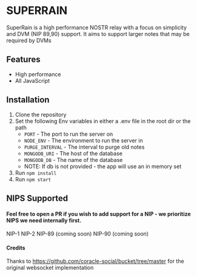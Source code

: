##
SUPERRAIN
=========
SuperRain is a high performance NOSTR relay with a focus on simplicity and DVM (NIP 89,90) support. It aims to support larger notes that may be required by DVMs

## Features
- High performance
- All JavaScript

## Installation
1. Clone the repository
2. Set the following Env variables in either a .env file in the root dir or the path
    * `PORT` - The port to run the server on
    * `NODE_ENV` - The environment to run the server in
    * `PURGE_INTERVAL` - The interval to purge old notes
    * `MONGODB_URI` - The host of the database
    * `MONGODB_DB` - The name of the database 
    * NOTE: If db is not provided - the app will use an in memory set
3. Run `npm install`
3. Run `npm start`

## NIPS Supported
#### Feel free to open a PR if you wish to add support for a NIP - we prioritize NIPS we need internally first.
NIP-1
NIP-2
NIP-89 (coming soon)
NIP-90 (coming soon)

#### Credits
Thanks to https://github.com/coracle-social/bucket/tree/master for the original websocket implementation
